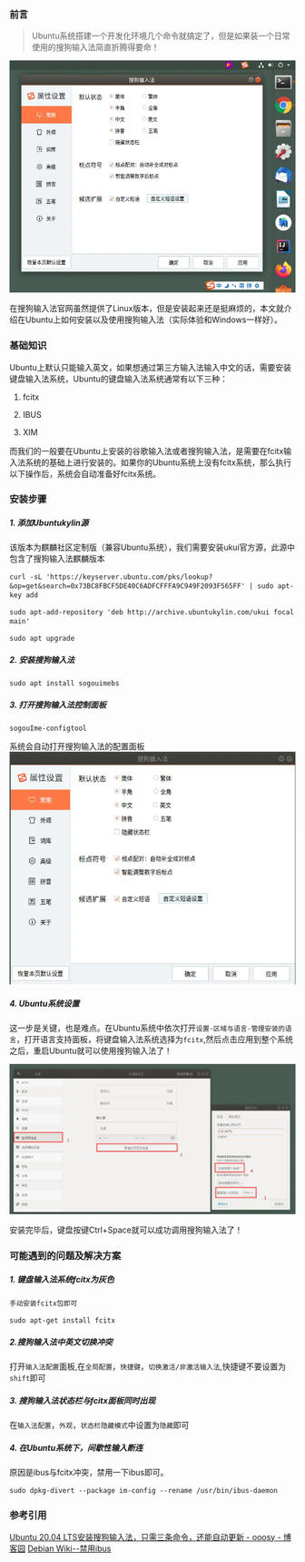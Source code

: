 ### 前言

>  Ubuntu系统搭建一个开发化环境几个命令就搞定了，但是如果装一个日常使用的搜狗输入法简直折腾得要命！

![01](localpicbed/在Ubuntu上安装搜狗输入法.assets/01.png)


在搜狗输入法官网虽然提供了Linux版本，但是安装起来还是挺麻烦的，本文就介绍在Ubuntu上如何安装以及使用搜狗输入法（实际体验和Windows一样好）。

### 基础知识

Ubuntu上默认只能输入英文，如果想通过第三方输入法输入中文的话，需要安装键盘输入法系统，Ubuntu的键盘输入法系统通常有以下三种：

1. fcitx

2. IBUS 

3. XIM

而我们的一般要在Ubuntu上安装的谷歌输入法或者搜狗输入法，是需要在fcitx输入法系统的基础上进行安装的。如果你的Ubuntu系统上没有fcitx系统，那么执行以下操作后，系统会自动准备好fcitx系统。

### 安装步骤

##### 1. 添加Ubuntukylin源

该版本为麒麟社区定制版（兼容Ubuntu系统），我们需要安装ukui官方源，此源中包含了搜狗输入法麒麟版本

```shell
curl -sL 'https://keyserver.ubuntu.com/pks/lookup?&op=get&search=0x73BC8FBCF5DE40C6ADFCFFFA9C949F2093F565FF' | sudo apt-key add
```
```
sudo apt-add-repository 'deb http://archive.ubuntukylin.com/ukui focal main'
```
```
sudo apt upgrade
```

##### 2. 安装搜狗输入法

```shell
sudo apt install sogouimebs
```

##### 3. 打开搜狗输入法控制面板

```shell
sogouIme-configtool 
```
系统会自动打开搜狗输入法的配置面板
![02](localpicbed/在Ubuntu上安装搜狗输入法.assets/02.png)

##### 4. Ubuntu系统设置

这一步是关键，也是难点。在Ubuntu系统中依次打开`设置-区域与语言-管理安装的语言`，打开语言支持面板，将键盘输入法系统选择为`fcitx`,然后点击应用到整个系统之后，重启Ubuntu就可以使用搜狗输入法了！

![03](localpicbed/在Ubuntu上安装搜狗输入法.assets/03.png)

安装完毕后，键盘按键Ctrl+Space就可以成功调用搜狗输入法了！
### 可能遇到的问题及解决方案

##### 1. 键盘输入法系统fcitx为灰色

    手动安装fcitx包即可

```shell
sudo apt-get install fcitx
```

##### 2.搜狗输入法中英文切换冲突

打开`输入法配置`面板,在`全局配置`，`快捷键`，`切换激活/非激活输入法`,快捷键不要设置为`shift`即可

##### 3. 搜狗输入法状态栏与fcitx面板同时出现

在`输入法配置`，`外观`，`状态栏隐藏模式`中设置为`隐藏`即可

##### 4. 在Ubuntu系统下，间歇性输入断连
原因是ibus与fcitx冲突，禁用一下ibus即可。
```
sudo dpkg-divert --package im-config --rename /usr/bin/ibus-daemon
```

### 参考引用

[Ubuntu 20.04 LTS安装搜狗输入法，只需三条命令，还能自动更新 - ooosy - 博客园](https://www.cnblogs.com/cocode/p/12875555.html)
[Debian Wiki--禁用ibus](https://wiki.debian.org/InputMethodBuster)